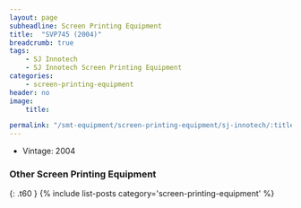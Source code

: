 ```yaml
---
layout: page
subheadline: Screen Printing Equipment
title:  "SVP745 (2004)"
breadcrumb: true
tags:
    - SJ Innotech
    - SJ Innotech Screen Printing Equipment
categories:
    - screen-printing-equipment
header: no
image:
    title:

permalink: "/smt-equipment/screen-printing-equipment/sj-innotech/:title/"
---
```


- Vintage: 2004


### Other Screen Printing Equipment ###
{: .t60 }
{% include list-posts category='screen-printing-equipment' %}
